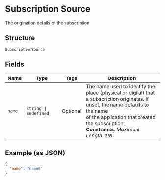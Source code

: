 
# Subscription Source

The origination details of the subscription.

## Structure

`SubscriptionSource`

## Fields

| Name | Type | Tags | Description |
|  --- | --- | --- | --- |
| `name` | `string \| undefined` | Optional | The name used to identify the place (physical or digital) that<br>a subscription originates. If unset, the name defaults to the name<br>of the application that created the subscription.<br>**Constraints**: *Maximum Length*: `255` |

## Example (as JSON)

```json
{
  "name": "name0"
}
```

